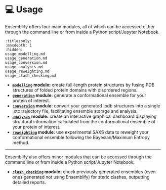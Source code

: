 # 💻 Usage

Ensemblify offers four main modules, all of which can be accessed either through the command line or from inside a Python script/Jupyter Notebook.

```{toctree}
:titlesonly:
:maxdepth: 1
:hidden:
usage_modelling.md
usage_generation.md
usage_conversion.md
usage_analysis.md
usage_reweighting.md
usage_clash_checking.md
```
- **[`modelling`](usage_modelling.md#the-modelling-module) module:** create full-length protein structures by fusing PDB structures of folded protein domains with disordered regions.
- **[`generation`](usage_generation.md#the-generation-module) module:** generate a conformational ensemble for your protein of interest.
- **[`conversion`](usage_conversion.md#the-conversion-module) module:** convert your generated .pdb structures into a single .xtc trajectory file, facilitating ensemble storage and analysis.
- **[`analysis`](usage_analysis.md#the-analysis-module) module:** create an interactive graphical dashboard displaying structural information calculated from the conformational ensemble of your protein of interest.
- **[`reweighting`](usage_reweighting.md#the-reweighting-module) module:** use experimental SAXS data to reweight your conformational ensemble following the Bayesian/Maximum Entropy method.

----

Ensemblify also offers minor modules that can be accessed through the command line or from inside a Python script/Jupyter Notebook.

- **[`clash_checking`](usage_clash_checking.md#the-clash_checking-module) module:** check previously generated ensembles (even ones generated not using Ensemblify) for steric clashes, outputting detailed reports.
